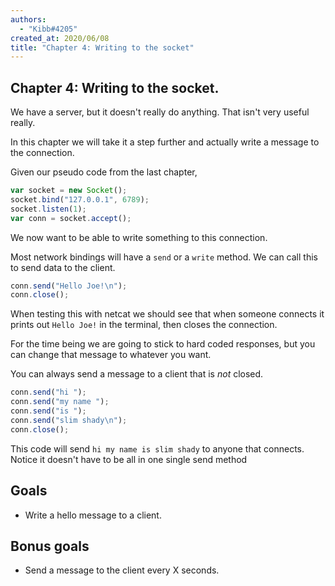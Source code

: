 ```yaml
---
authors:
  - "Kibb#4205"
created_at: 2020/06/08
title: "Chapter 4: Writing to the socket"
---
```


## Chapter 4: Writing to the socket.

We have a server, but it doesn't really do anything. That isn't very useful really.

In this chapter we will take it a step further and actually write a message to the connection.

Given our pseudo code from the last chapter,

```js
var socket = new Socket();
socket.bind("127.0.0.1", 6789);
socket.listen(1);
var conn = socket.accept();
```

We now want to be able to write something to this connection.

Most network bindings will have a `send` or a `write` method. We can call this to send data to the client.

```js
conn.send("Hello Joe!\n");
conn.close();
```

When testing this with netcat we should see that when someone connects it prints out `Hello Joe!` in the terminal,
then closes the connection.

For the time being we are going to stick to hard coded responses, but you can change that message to whatever you want.

You can always send a message to a client that is _not_ closed.

```js
conn.send("hi ");
conn.send("my name ");
conn.send("is ");
conn.send("slim shady\n");
conn.close();
```

This code will send `hi my name is slim shady` to anyone that connects.
Notice it doesn't have to be all in one single send method

## Goals

- Write a hello message to a client.

## Bonus goals

- Send a message to the client every X seconds.
